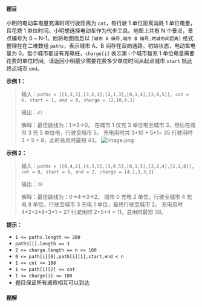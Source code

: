 #### 题目
小明的电动车电量充满时可行驶距离为 `cnt`，每行驶 1 单位距离消耗 1 单位电量，且花费 1 单位时间。小明想选择电动车作为代步工具。地图上共有 N 个景点，景点编号为 0 ~ N-1。他将地图信息以 `[城市 A 编号,城市 B 编号,两城市间距离]` 格式整理在在二维数组 `paths`，表示城市 A、B 间存在双向通路。初始状态，电动车电量为 0。每个城市都设有充电桩，`charge[i]` 表示第 i 个城市每充 1 单位电量需要花费的单位时间。请返回小明最少需要花费多少单位时间从起点城市 `start` 抵达终点城市 `end`。


**示例 1：**
>输入：`paths = [[1,3,3],[3,2,1],[2,1,3],[0,1,4],[3,0,5]], cnt = 6, start = 1, end = 0, charge = [2,10,4,1]`
>
>输出：`43`
>
>解释：最佳路线为：1->3->0。
>在城市 1 仅充 3 单位电至城市 3，然后在城市 3 充 5 单位电，行驶至城市 5。
>充电用时共 3\*10 + 5\*1= 35
>行驶用时 3 + 5 = 8，此时总用时最短 43。
![image.png](https://pic.leetcode-cn.com/1616125304-mzVxIV-image.png)




**示例 2：**
>输入：`paths = [[0,4,2],[4,3,5],[3,0,5],[0,1,5],[3,2,4],[1,2,8]], cnt = 8, start = 0, end = 2, charge = [4,1,1,3,2]`
>
>输出：`38`
>
>解释：最佳路线为：0->4->3->2。
>城市 0 充电 2 单位，行驶至城市 4 充电 8 单位，行驶至城市 3 充电 1 单位，最终行驶至城市 2。
>充电用时 4\*2+2\*8+3\*1 = 27
>行驶用时 2+5+4 = 11，总用时最短 38。

**提示：**
- `1 <= paths.length <= 200`
- `paths[i].length == 3`
- `2 <= charge.length == n <= 100`
- `0 <= path[i][0],path[i][1],start,end < n`
- `1 <= cnt <= 100`
- `1 <= path[i][2] <= cnt`
- `1 <= charge[i] <= 100`
- 题目保证所有城市相互可以到达

 #### 题解